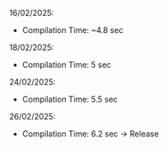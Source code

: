 16/02/2025:
  - Compilation Time: ~4.8 sec

18/02/2025:
  - Compilation Time: 5 sec

24/02/2025:
  - Compilation Time: 5.5 sec

26/02/2025:
  - Compilation Time: 6.2 sec -> Release
